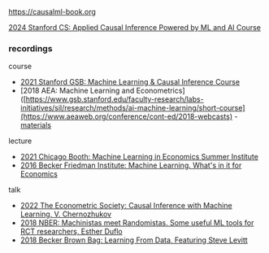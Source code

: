 <https://causalml-book.org>

[2024 Stanford CS: Applied Causal Inference Powered by ML and AI Course](https://stanford-msande228.github.io/winter23/calendar)

### recordings

course
- [2021 Stanford GSB: Machine Learning & Causal Inference Course](https://www.gsb.stanford.edu/faculty-research/labs-initiatives/sil/research/methods/ai-machine-learning/short-course)
- [2018 AEA: Machine Learning and Econometrics]([https://www.gsb.stanford.edu/faculty-research/labs-initiatives/sil/research/methods/ai-machine-learning/short-course](https://www.aeaweb.org/conference/cont-ed/2018-webcasts)
  -[materials](https://drive.google.com/drive/folders/1SEEOMluxBcSAb_tsDYgcLFtOQaeWtkLp)

lecture 
- [2021 Chicago Booth: Machine Learning in Economics Summer Institute](https://www.youtube.com/playlist?list=PLjzPdttd_sxFEwgDWR0jspg7CTV5mBxzl)
- [2016 Becker Friedman Institute: Machine Learning. What's in it for Economics](https://www.youtube.com/playlist?list=PLSSQ1ikQ6KGhTwxYcD05SW8_ZH4xnCBoX)

talk 
- [2022 The Econometric Society: Causal Inference with Machine Learning, V. Chernozhukov](https://www.youtube.com/watch?v=g-xf50C_Ryg&t=7s)
- [2018 NBER: Machinistas meet Randomistas. Some useful ML tools for RCT researchers, Esther Duflo](https://www.nber.org/lecture/2018-masters-lecture-esther-duflo-meet-randomistas-useful-ml-tools-empirical-researchers)
- [2018 Becker Brown Bag: Learning From Data, Featuring Steve Levitt](https://www.youtube.com/watch?v=2EH1D3nhOGI)


